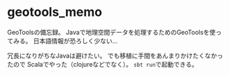 # geotools_memo
GeoToolsの備忘録。
Javaで地理空間データを処理するためのGeoToolsを使ってみる。
日本語情報が恐ろしく少ない...

冗長になりがちなJavaは避けたい。
でも移植に手間をあんまりかけたくなかったので
Scalaでやった（clojureなどでなく）。
`sbt run`で起動できる。

